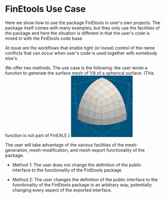 # FinEtools Use Case

Here we show how to use the package FinEtools in user's own projects. The package itself comes with many examples,  but they only use the facilities of the package and here the situation is  different in that the user's  code is mixed in  with the FinEtools  code base.

At issue  are the workflows that enable tight (or loose) control of the name conflicts that can occur when user's code is used together with somebody else's. 

We offer  two methods. The use case is the following: the user wrote a function  to generate the surface  mesh of 1/8  of a spherical surface. (This function is not  part of FinEALE.) 
<img src="sphere.png" width="200" height="200" />

The user will take advantage of the various facilities of the mesh-generation, mesh-modification, and mesh-export functionality of the package.

- Method 1: The user does not change the definition  of the  public interface  to the functionality of the FinEtools package.

- Method 2: The user changes the definition  of the  public interface  to the functionality of the FinEtools package in an arbitrary way, potentially changing every aspect of the exported interface.


